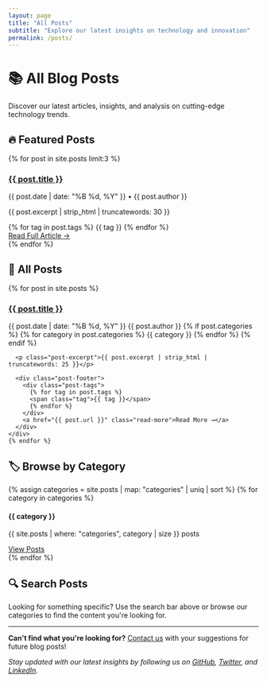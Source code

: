 ```yaml
---
layout: page
title: "All Posts"
subtitle: "Explore our latest insights on technology and innovation"
permalink: /posts/
---
```


<div class="content-section">
  <h1>📚 All Blog Posts</h1>
  
  <p>Discover our latest articles, insights, and analysis on cutting-edge technology trends.</p>
</div>

<div class="content-section">
  <h2>🔥 Featured Posts</h2>
  
  <div class="featured-posts">
    {% for post in site.posts limit:3 %}
    <div class="post-card">
      <h3><a href="{{ post.url }}">{{ post.title }}</a></h3>
      <p class="post-meta">{{ post.date | date: "%B %d, %Y" }} • {{ post.author }}</p>
      <p class="post-excerpt">{{ post.excerpt | strip_html | truncatewords: 30 }}</p>
      <div class="post-tags">
        {% for tag in post.tags %}
        <span class="tag">{{ tag }}</span>
        {% endfor %}
      </div>
      <a href="{{ post.url }}" class="read-more">Read Full Article →</a>
    </div>
    {% endfor %}
  </div>
</div>

<div class="content-section">
  <h2>📖 All Posts</h2>
  
  <div class="posts-list">
    {% for post in site.posts %}
    <div class="post-item">
      <div class="post-header">
        <h3><a href="{{ post.url }}">{{ post.title }}</a></h3>
        <div class="post-meta">
          <span class="post-date">{{ post.date | date: "%B %d, %Y" }}</span>
          <span class="post-author">{{ post.author }}</span>
          {% if post.categories %}
          <span class="post-categories">
            {% for category in post.categories %}
            <span class="tag">{{ category }}</span>
            {% endfor %}
          </span>
          {% endif %}
        </div>
      </div>
      
      <p class="post-excerpt">{{ post.excerpt | strip_html | truncatewords: 25 }}</p>
      
      <div class="post-footer">
        <div class="post-tags">
          {% for tag in post.tags %}
          <span class="tag">{{ tag }}</span>
          {% endfor %}
        </div>
        <a href="{{ post.url }}" class="read-more">Read More →</a>
      </div>
    </div>
    {% endfor %}
  </div>
</div>

<div class="content-section">
  <h2>🏷️ Browse by Category</h2>
  
  <div class="categories-grid">
    {% assign categories = site.posts | map: "categories" | uniq | sort %}
    {% for category in categories %}
    <div class="category-card">
      <h4>{{ category }}</h4>
      <p>{{ site.posts | where: "categories", category | size }} posts</p>
      <a href="/category/{{ category | downcase | replace: ' ', '-' }}/" class="category-link">View Posts</a>
    </div>
    {% endfor %}
  </div>
</div>

<div class="content-section">
  <h2>🔍 Search Posts</h2>
  
  <div class="search-section">
    <p>Looking for something specific? Use the search bar above or browse our categories to find the content you're looking for.</p>
  </div>
</div>

<div class="content-section">
  <hr>
  
  <p class="cta-text"><strong>Can't find what you're looking for?</strong> <a href="mailto:hello@metateic.com">Contact us</a> with your suggestions for future blog posts!</p>
  
  <p class="cta-text"><em>Stay updated with our latest insights by following us on <a href="https://github.com/metateic">GitHub</a>, <a href="https://twitter.com/metateic">Twitter</a>, and <a href="https://linkedin.com/company/metateic">LinkedIn</a>.</em></p>
</div>
